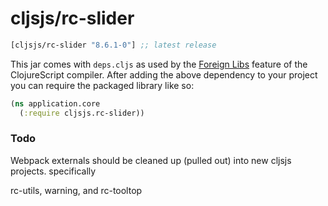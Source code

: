 # cljsjs/rc-slider

[](dependency)
```clojure
[cljsjs/rc-slider "8.6.1-0"] ;; latest release
```
[](/dependency)

This jar comes with `deps.cljs` as used by the [Foreign Libs][flibs] feature
of the ClojureScript compiler. After adding the above dependency to your project
you can require the packaged library like so:

```clojure
(ns application.core
  (:require cljsjs.rc-slider))
```

[flibs]: https://clojurescript.org/reference/packaging-foreign-deps

### Todo

Webpack externals should be cleaned up (pulled out) into new cljsjs projects. specifically

rc-utils, warning, and rc-tooltop
